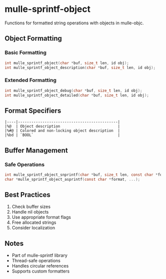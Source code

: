# mulle-sprintf-object

Functions for formatted string operations with objects in mulle-objc.

## Object Formatting

### Basic Formatting

``` c
int mulle_sprintf_object(char *buf, size_t len, id obj);
int mulle_sprintf_object_description(char *buf, size_t len, id obj);
```

### Extended Formatting

``` c
int mulle_sprintf_object_debug(char *buf, size_t len, id obj);
int mulle_sprintf_object_detailed(char *buf, size_t len, id obj);
```

## Format Specifiers

``` objc
|----|---------------------------------------------|
|%@  | Object description                          |
|%#@ | Colored and non-locking object description  |
|%bd | `BOOL`                                      |
```


## Buffer Management

### Safe Operations

``` c
int mulle_sprintf_object_snprintf(char *buf, size_t len, const char *format, ...);
char *mulle_sprintf_object_asprintf(const char *format, ...);
```

## Best Practices

1.  Check buffer sizes
2.  Handle nil objects
3.  Use appropriate format flags
4.  Free allocated strings
5.  Consider localization

## Notes

-   Part of mulle-sprintf library
-   Thread-safe operations
-   Handles circular references
-   Supports custom formatters
